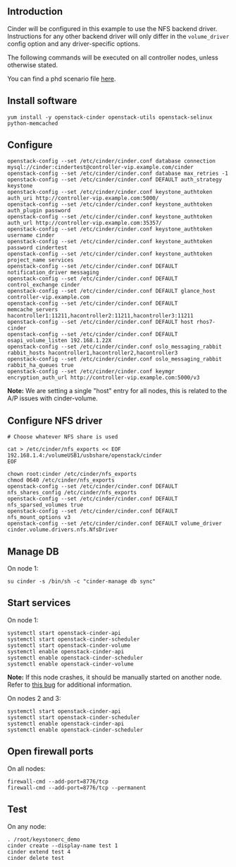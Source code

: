 Introduction
------------

Cinder will be configured in this example to use the NFS backend driver. Instructions for any other backend driver will only differ in the `volume_driver` config option and any driver-specific options.

The following commands will be executed on all controller nodes, unless otherwise stated.

You can find a phd scenario file [here](phd-setup/cinder.scenario).

Install software
----------------

    yum install -y openstack-cinder openstack-utils openstack-selinux python-memcached

Configure
---------

    openstack-config --set /etc/cinder/cinder.conf database connection mysql://cinder:cindertest@controller-vip.example.com/cinder
    openstack-config --set /etc/cinder/cinder.conf database max_retries -1
    openstack-config --set /etc/cinder/cinder.conf DEFAULT auth_strategy keystone
    openstack-config --set /etc/cinder/cinder.conf keystone_authtoken auth_uri http://controller-vip.example.com:5000/
    openstack-config --set /etc/cinder/cinder.conf keystone_authtoken auth_plugin password
    openstack-config --set /etc/cinder/cinder.conf keystone_authtoken auth_url http://controller-vip.example.com:35357/
    openstack-config --set /etc/cinder/cinder.conf keystone_authtoken username cinder
    openstack-config --set /etc/cinder/cinder.conf keystone_authtoken password cindertest
    openstack-config --set /etc/cinder/cinder.conf keystone_authtoken project_name services
    openstack-config --set /etc/cinder/cinder.conf DEFAULT notification_driver messaging
    openstack-config --set /etc/cinder/cinder.conf DEFAULT control_exchange cinder
    openstack-config --set /etc/cinder/cinder.conf DEFAULT glance_host controller-vip.example.com
    openstack-config --set /etc/cinder/cinder.conf DEFAULT memcache_servers hacontroller1:11211,hacontroller2:11211,hacontroller3:11211
    openstack-config --set /etc/cinder/cinder.conf DEFAULT host rhos7-cinder
    openstack-config --set /etc/cinder/cinder.conf DEFAULT osapi_volume_listen 192.168.1.22X
    openstack-config --set /etc/cinder/cinder.conf oslo_messaging_rabbit rabbit_hosts hacontroller1,hacontroller2,hacontroller3
    openstack-config --set /etc/cinder/cinder.conf oslo_messaging_rabbit rabbit_ha_queues true
    openstack-config --set /etc/cinder/cinder.conf keymgr encryption_auth_url http://controller-vip.example.com:5000/v3

**Note:** We are setting a single "host" entry for all nodes, this is related to the A/P issues with cinder-volume.

Configure NFS driver
--------------------

    # Choose whatever NFS share is used

    cat > /etc/cinder/nfs_exports << EOF
    192.168.1.4:/volumeUSB1/usbshare/openstack/cinder 
    EOF

    chown root:cinder /etc/cinder/nfs_exports
    chmod 0640 /etc/cinder/nfs_exports
    openstack-config --set /etc/cinder/cinder.conf DEFAULT nfs_shares_config /etc/cinder/nfs_exports
    openstack-config --set /etc/cinder/cinder.conf DEFAULT nfs_sparsed_volumes true
    openstack-config --set /etc/cinder/cinder.conf DEFAULT nfs_mount_options v3
    openstack-config --set /etc/cinder/cinder.conf DEFAULT volume_driver cinder.volume.drivers.nfs.NfsDriver

Manage DB
---------

On node 1:

    su cinder -s /bin/sh -c "cinder-manage db sync"

Start services
--------------

On node 1:

    systemctl start openstack-cinder-api
    systemctl start openstack-cinder-scheduler
    systemctl start openstack-cinder-volume
    systemctl enable openstack-cinder-api
    systemctl enable openstack-cinder-scheduler
    systemctl enable openstack-cinder-volume

**Note:** If this node crashes, it should be manually started on another node. Refer to [this bug](https://bugzilla.redhat.com/show_bug.cgi?id=1193229) for additional information.

On nodes 2 and 3:

    systemctl start openstack-cinder-api
    systemctl start openstack-cinder-scheduler
    systemctl enable openstack-cinder-api
    systemctl enable openstack-cinder-scheduler

Open firewall ports
-------------------

On all nodes:

    firewall-cmd --add-port=8776/tcp
    firewall-cmd --add-port=8776/tcp --permanent

Test
----

On any node:

    . /root/keystonerc_demo
    cinder create --display-name test 1
    cinder extend test 4
    cinder delete test
